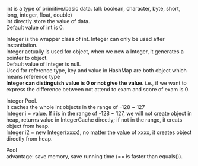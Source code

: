 int is a type of primitive/basic data. (all: boolean, character, byte, short, long, integer, float, double)       
int directly store the value of data.   
Default value of int is 0.       


Integer is the wrapper class of int. Integer can only be used after instantiation.    
Integer actually is used for object, when we new a Integer, it generates a pointer to object.    
Default value of Integer is null.    
Used for reference type, key and value in HashMap are both object which means reference type    
<b> Integer can distinguish value is 0 or not give the value. </b> i.e., if we want to express the difference between not attend to exam and score of exam is 0. 

Integer Pool.   
It caches the whole int objects in the range of -128 ~ 127     
Integer i = value. If i is in the range of -128 ~ 127, we will not create object in heap, returns value in IntegerCache directly; if not in the range, it creats object from heap.    
Integer i2 = new Integer(xxxx), no matter the value of xxxx, it creates object directly from heap.   


Pool   
advantage: save memory, save running time (== is faster than equals()).    
  
